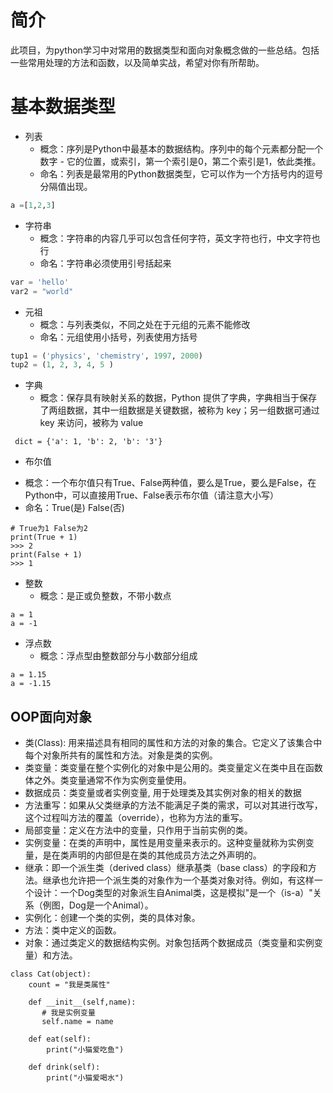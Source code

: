 # 简介
此项目，为python学习中对常用的数据类型和面向对象概念做的一些总结。包括一些常用处理的方法和函数，以及简单实战，希望对你有所帮助。
# 基本数据类型
* 列表
    + 概念：序列是Python中最基本的数据结构。序列中的每个元素都分配一个数字 - 它的位置，或索引，第一个索引是0，第二个索引是1，依此类推。
    - 命名：列表是最常用的Python数据类型，它可以作为一个方括号内的逗号分隔值出现。

```python
a =[1,2,3]
```

* 字符串
    + 概念：字符串的内容几乎可以包含任何字符，英文字符也行，中文字符也行
    + 命名：字符串必须使用引号括起来

```python
var = 'hello'
var2 = "world"
```
* 元祖
  + 概念：与列表类似，不同之处在于元组的元素不能修改
  + 命名：元组使用小括号，列表使用方括号

```python
tup1 = ('physics', 'chemistry', 1997, 2000)
tup2 = (1, 2, 3, 4, 5 )
```
* 字典
  + 概念：保存具有映射关系的数据，Python 提供了字典，字典相当于保存了两组数据，其中一组数据是关键数据，被称为 key；另一组数据可通过 key 来访问，被称为 value

```
 dict = {'a': 1, 'b': 2, 'b': '3'}
```
* 布尔值
 + 概念：一个布尔值只有True、False两种值，要么是True，要么是False，在Python中，可以直接用True、False表示布尔值（请注意大小写）
 + 命名：True(是) False(否)
 
```
# True为1 False为2
print(True + 1)
>>> 2
print(False + 1)
>>> 1
```
* 整数
  + 概念：是正或负整数，不带小数点

```
a = 1
a = -1
```
* 浮点数
  + 概念：浮点型由整数部分与小数部分组成

```
a = 1.15
a = -1.15
```
## OOP面向对象
- 类(Class): 用来描述具有相同的属性和方法的对象的集合。它定义了该集合中每个对象所共有的属性和方法。对象是类的实例。
- 类变量：类变量在整个实例化的对象中是公用的。类变量定义在类中且在函数体之外。类变量通常不作为实例变量使用。
- 数据成员：类变量或者实例变量, 用于处理类及其实例对象的相关的数据
- 方法重写：如果从父类继承的方法不能满足子类的需求，可以对其进行改写，这个过程叫方法的覆盖（override），也称为方法的重写。
- 局部变量：定义在方法中的变量，只作用于当前实例的类。
- 实例变量：在类的声明中，属性是用变量来表示的。这种变量就称为实例变量，是在类声明的内部但是在类的其他成员方法之外声明的。
- 继承：即一个派生类（derived class）继承基类（base class）的字段和方法。继承也允许把一个派生类的对象作为一个基类对象对待。例如，有这样一个设计：一个Dog类型的对象派生自Animal类，这是模拟"是一个（is-a）"关系（例图，Dog是一个Animal）。
- 实例化：创建一个类的实例，类的具体对象。
- 方法：类中定义的函数。
- 对象：通过类定义的数据结构实例。对象包括两个数据成员（类变量和实例变量）和方法。


```
class Cat(object):
    count = "我是类属性"
    
    def __init__(self,name):
       # 我是实例变量
       self.name = name
       
    def eat(self):
        print("小猫爱吃鱼")

    def drink(self):
        print("小猫爱喝水")